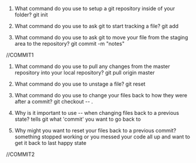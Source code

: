 1. What command do you use to setup a git repository inside of your folder?
git init

2. What command do you use to ask git to start tracking a file?
git add

3. What command do you use to ask git to move your file from the staging area to the repository?
git commit -m "notes"

//COMMIT1

1. What command do you use to pull any changes from the master repository into your local repository?
git pull origin master

2. What command do you use to unstage a file?
git reset <file>

3. What command do you use to change your files back to how they were after a commit?
git checkout -- <target>.

4. Why is it important to use -- when changing files back to a previous state?
tells git what 'commit' you want to go back to

5. Why might you want to reset your files back to a previous commit?
something stopped working or you messed your code all up and want to get it back to last happy state

//COMMIT2
